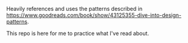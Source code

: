Heavily references and uses the patterns described in https://www.goodreads.com/book/show/43125355-dive-into-design-patterns.

This repo is here for me to practice what I've read about.